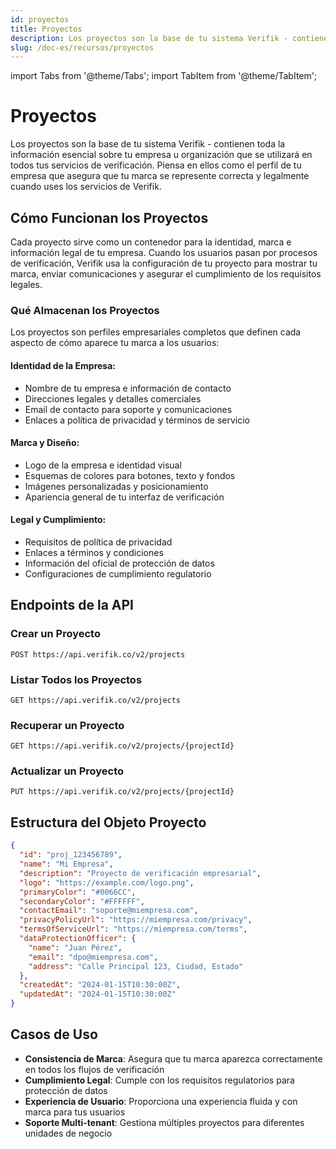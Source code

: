 ```yaml
---
id: proyectos
title: Proyectos
description: Los proyectos son la base de tu sistema Verifik - contienen toda la información esencial sobre tu empresa
slug: /doc-es/recursos/proyectos
---
```


import Tabs from '@theme/Tabs';
import TabItem from '@theme/TabItem';

# Proyectos

Los proyectos son la base de tu sistema Verifik - contienen toda la información esencial sobre tu empresa u organización que se utilizará en todos tus servicios de verificación. Piensa en ellos como el perfil de tu empresa que asegura que tu marca se represente correcta y legalmente cuando uses los servicios de Verifik.

## Cómo Funcionan los Proyectos

Cada proyecto sirve como un contenedor para la identidad, marca e información legal de tu empresa. Cuando los usuarios pasan por procesos de verificación, Verifik usa la configuración de tu proyecto para mostrar tu marca, enviar comunicaciones y asegurar el cumplimiento de los requisitos legales.

### Qué Almacenan los Proyectos

Los proyectos son perfiles empresariales completos que definen cada aspecto de cómo aparece tu marca a los usuarios:

#### Identidad de la Empresa:
* Nombre de tu empresa e información de contacto
* Direcciones legales y detalles comerciales
* Email de contacto para soporte y comunicaciones
* Enlaces a política de privacidad y términos de servicio

#### Marca y Diseño:
* Logo de la empresa e identidad visual
* Esquemas de colores para botones, texto y fondos
* Imágenes personalizadas y posicionamiento
* Apariencia general de tu interfaz de verificación

#### Legal y Cumplimiento:
* Requisitos de política de privacidad
* Enlaces a términos y condiciones
* Información del oficial de protección de datos
* Configuraciones de cumplimiento regulatorio

## Endpoints de la API

### Crear un Proyecto
```http
POST https://api.verifik.co/v2/projects
```

### Listar Todos los Proyectos
```http
GET https://api.verifik.co/v2/projects
```

### Recuperar un Proyecto
```http
GET https://api.verifik.co/v2/projects/{projectId}
```

### Actualizar un Proyecto
```http
PUT https://api.verifik.co/v2/projects/{projectId}
```

## Estructura del Objeto Proyecto

```json
{
  "id": "proj_123456789",
  "name": "Mi Empresa",
  "description": "Proyecto de verificación empresarial",
  "logo": "https://example.com/logo.png",
  "primaryColor": "#0066CC",
  "secondaryColor": "#FFFFFF",
  "contactEmail": "soporte@miempresa.com",
  "privacyPolicyUrl": "https://miempresa.com/privacy",
  "termsOfServiceUrl": "https://miempresa.com/terms",
  "dataProtectionOfficer": {
    "name": "Juan Pérez",
    "email": "dpo@miempresa.com",
    "address": "Calle Principal 123, Ciudad, Estado"
  },
  "createdAt": "2024-01-15T10:30:00Z",
  "updatedAt": "2024-01-15T10:30:00Z"
}
```

## Casos de Uso

- **Consistencia de Marca**: Asegura que tu marca aparezca correctamente en todos los flujos de verificación
- **Cumplimiento Legal**: Cumple con los requisitos regulatorios para protección de datos
- **Experiencia de Usuario**: Proporciona una experiencia fluida y con marca para tus usuarios
- **Soporte Multi-tenant**: Gestiona múltiples proyectos para diferentes unidades de negocio

